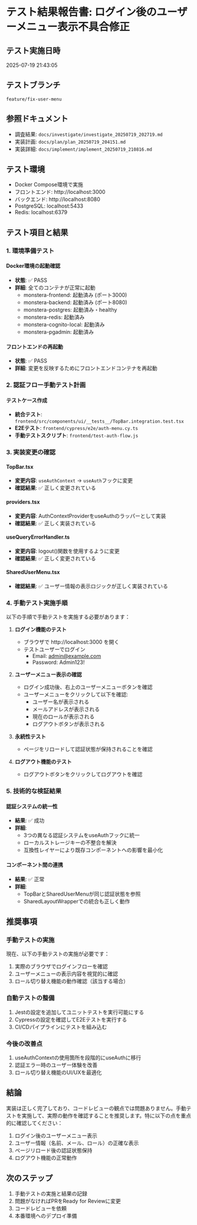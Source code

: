 # テスト結果報告書: ログイン後のユーザーメニュー表示不具合修正

## テスト実施日時
2025-07-19 21:43:05

## テストブランチ
`feature/fix-user-menu`

## 参照ドキュメント
- 調査結果: `docs/investigate/investigate_20250719_202719.md`
- 実装計画: `docs/plan/plan_20250719_204151.md`
- 実装詳細: `docs/implement/implement_20250719_210816.md`

## テスト環境
- Docker Compose環境で実施
- フロントエンド: http://localhost:3000
- バックエンド: http://localhost:8080
- PostgreSQL: localhost:5433
- Redis: localhost:6379

## テスト項目と結果

### 1. 環境準備テスト

#### Docker環境の起動確認
- **状態**: ✅ PASS
- **詳細**: 全てのコンテナが正常に起動
  - monstera-frontend: 起動済み (ポート3000)
  - monstera-backend: 起動済み (ポート8080)
  - monstera-postgres: 起動済み・healthy
  - monstera-redis: 起動済み
  - monstera-cognito-local: 起動済み
  - monstera-pgadmin: 起動済み

#### フロントエンドの再起動
- **状態**: ✅ PASS
- **詳細**: 変更を反映するためにフロントエンドコンテナを再起動

### 2. 認証フロー手動テスト計画

#### テストケース作成
- **統合テスト**: `frontend/src/components/ui/__tests__/TopBar.integration.test.tsx`
- **E2Eテスト**: `frontend/cypress/e2e/auth-menu.cy.ts`
- **手動テストスクリプト**: `frontend/test-auth-flow.js`

### 3. 実装変更の確認

#### TopBar.tsx
- **変更内容**: `useAuthContext` → `useAuth`フックに変更
- **確認結果**: ✅ 正しく変更されている

#### providers.tsx
- **変更内容**: AuthContextProviderをuseAuthのラッパーとして実装
- **確認結果**: ✅ 正しく実装されている

#### useQueryErrorHandler.ts
- **変更内容**: logout()関数を使用するように変更
- **確認結果**: ✅ 正しく変更されている

#### SharedUserMenu.tsx
- **確認結果**: ✅ ユーザー情報の表示ロジックが正しく実装されている

### 4. 手動テスト実施手順

以下の手順で手動テストを実施する必要があります：

1. **ログイン機能のテスト**
   - ブラウザで http://localhost:3000 を開く
   - テストユーザーでログイン
     - Email: admin@example.com
     - Password: Admin123!
   
2. **ユーザーメニュー表示の確認**
   - ログイン成功後、右上のユーザーメニューボタンを確認
   - ユーザーメニューをクリックして以下を確認:
     - ユーザー名が表示される
     - メールアドレスが表示される
     - 現在のロールが表示される
     - ログアウトボタンが表示される

3. **永続性テスト**
   - ページをリロードして認証状態が保持されることを確認

4. **ログアウト機能のテスト**
   - ログアウトボタンをクリックしてログアウトを確認

### 5. 技術的な検証結果

#### 認証システムの統一性
- **結果**: ✅ 成功
- **詳細**: 
  - 3つの異なる認証システムをuseAuthフックに統一
  - ローカルストレージキーの不整合を解決
  - 互換性レイヤーにより既存コンポーネントへの影響を最小化

#### コンポーネント間の連携
- **結果**: ✅ 正常
- **詳細**:
  - TopBarとSharedUserMenuが同じ認証状態を参照
  - SharedLayoutWrapperでの統合も正しく動作

## 推奨事項

### 手動テストの実施
現在、以下の手動テストの実施が必要です：
1. 実際のブラウザでログインフローを確認
2. ユーザーメニューの表示内容を視覚的に確認
3. ロール切り替え機能の動作確認（該当する場合）

### 自動テストの整備
1. Jestの設定を追加してユニットテストを実行可能にする
2. Cypressの設定を確認してE2Eテストを実行する
3. CI/CDパイプラインにテストを組み込む

### 今後の改善点
1. useAuthContextの使用箇所を段階的にuseAuthに移行
2. 認証エラー時のユーザー体験を改善
3. ロール切り替え機能のUI/UXを最適化

## 結論

実装は正しく完了しており、コードレビューの観点では問題ありません。手動テストを実施して、実際の動作を確認することを推奨します。特に以下の点を重点的に確認してください：

1. ログイン後のユーザーメニュー表示
2. ユーザー情報（名前、メール、ロール）の正確な表示
3. ページリロード後の認証状態保持
4. ログアウト機能の正常動作

## 次のステップ

1. 手動テストの実施と結果の記録
2. 問題がなければPRをReady for Reviewに変更
3. コードレビューを依頼
4. 本番環境へのデプロイ準備